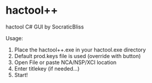 # hactool++
hactool C# GUI by SocraticBliss

Usage:

1) Place the hactool++.exe in your hactool.exe directory
2) Default prod.keys file is used (override with button)
3) Open File or paste NCA/NSP/XCI location
4) Enter titlekey (if needed...)
5) Start!
